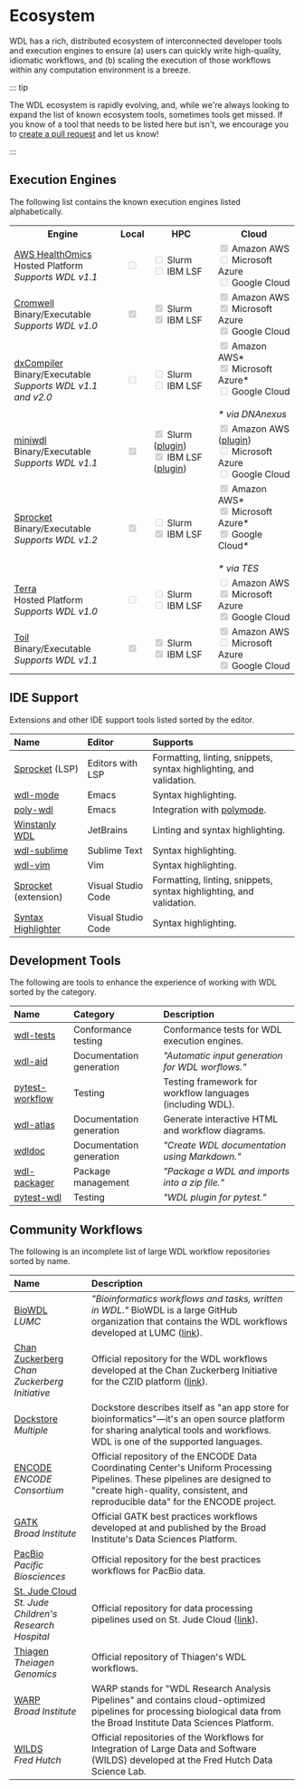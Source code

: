 # Ecosystem

WDL has a rich, distributed ecosystem of interconnected developer tools and execution
engines to ensure (a) users can quickly write high-quality, idiomatic workflows, and (b)
scaling the execution of those workflows within any computation environment is a breeze.

::: tip

The WDL ecosystem is rapidly evolving, and, while we're always looking to expand
the list of known ecosystem tools, sometimes tools get missed. If you know of a tool
that needs to be listed here but isn't, we encourage you to [create a pull request] and
let us know!

:::

## Execution Engines

The following list contains the known execution engines listed alphabetically.

<table>
  <tr>
    <th>Engine</th>
    <th>Local</th>
    <th>HPC</th>
    <th>Cloud</th>
  </tr>
  <tr>
    <td>
    <a href="https://docs.aws.amazon.com/omics/latest/dev/what-is-healthomics.html">
      AWS HealthOmics
    </a>
    <br />
    Hosted Platform <br />
    <i>Supports WDL v1.1</i>
    </td>
    <td>
    <center>
      <input type="checkbox" disabled>
    </center>
    </td>
    <td>
      <input type="checkbox" disabled> Slurm <br />
      <input type="checkbox" disabled> IBM LSF
    </td>
    <td>
      <input type="checkbox" checked disabled> Amazon AWS <br />
      <input type="checkbox" disabled> Microsoft Azure <br />
      <input type="checkbox" disabled> Google Cloud
    </td>
  </tr>
  <tr>
    <td>
      <a href="https://github.com/broadinstitute/cromwell">
        Cromwell
      </a>
      <br />
    Binary/Executable <br />
    <i>Supports WDL v1.0</i>
    </td>
    <td>
    <center>
      <input type="checkbox" checked disabled>
    </center>
    </td>
    <td>
      <input type="checkbox" checked disabled> Slurm <br />
      <input type="checkbox" checked disabled> IBM LSF
    </td>
    <td>
      <input type="checkbox" checked disabled> Amazon AWS <br />
      <input type="checkbox" checked disabled> Microsoft Azure <br />
      <input type="checkbox" checked disabled> Google Cloud
    </td>
  </tr>
  <tr>
    <td>
      <a href="https://github.com/dnanexus/dxCompiler">
        dxCompiler
      </a>
      <br />
    Binary/Executable <br />
    <i>Supports WDL v1.1 and v2.0</i>
    </td>
    <td>
    <center>
      <input type="checkbox" disabled>
    </center>
    </td>
    <td>
      <input type="checkbox" disabled> Slurm <br />
      <input type="checkbox" disabled> IBM LSF
    </td>
    <td>
      <input type="checkbox" checked disabled> Amazon AWS* <br />
      <input type="checkbox" checked disabled> Microsoft Azure* <br />
      <input type="checkbox" disabled> Google Cloud <br /> <br />
      <i>* via DNAnexus</i>
    </td>
  </tr>
  <tr>
    <td>
      <a href="https://github.com/chanzuckerberg/miniwdl">
        miniwdl
      </a>
      <br />
    Binary/Executable <br />
    <i>Supports WDL v1.1</i>
    </td>
    <td>
    <center>
      <input type="checkbox" checked disabled>
    </center>
    </td>
    <td>
      <input type="checkbox" checked disabled>
        Slurm (<a href="https://github.com/miniwdl-ext/miniwdl-slurm">plugin</a>) <br />
      <input type="checkbox" checked disabled>
        IBM LSF (<a href="https://github.com/adthrasher/miniwdl-lsf">plugin</a>)
    </td>
    <td>
      <input type="checkbox" checked disabled>
        Amazon AWS (<a href="https://github.com/miniwdl-ext/miniwdl-aws">plugin</a>) <br />
      <input type="checkbox" disabled> Microsoft Azure <br />
      <input type="checkbox" disabled> Google Cloud
    </td>
  </tr>
  <tr>
    <td>
      <a href="https://github.com/stjude-rust-labs/sprocket">
        Sprocket
      </a>
      <br />
    Binary/Executable <br />
    <i>Supports WDL v1.2</i>
    </td>
    <td>
    <center>
      <input type="checkbox" checked disabled>
    </center>
    </td>
    <td>
      <input type="checkbox" disabled>
        Slurm <br />
      <input type="checkbox" checked disabled>
        IBM LSF
    </td>
    <td>
      <input type="checkbox" checked disabled> Amazon AWS*<br />
      <input type="checkbox" checked disabled> Microsoft Azure*<br />
      <input type="checkbox" checked disabled> Google Cloud*<br /><br />
      <i>* via TES</i>
    </td>
  </tr>
  <tr>
    <td>
      <a href="https://terra.bio/">
        Terra
      </a>
      <br />
    Hosted Platform <br />
    <i>Supports WDL v1.0</i>
    </td>
    <td>
    <center>
      <input type="checkbox" disabled>
    </center>
    </td>
    <td>
      <input type="checkbox" disabled> Slurm <br />
      <input type="checkbox" disabled> IBM LSF
    </td>
    <td>
      <input type="checkbox" disabled> Amazon AWS <br />
      <input type="checkbox" checked disabled> Microsoft Azure <br />
      <input type="checkbox" checked disabled> Google Cloud
    </td>
  </tr>
  <tr>
    <td>
      <a href="https://toil.ucsc-cgl.org">
        Toil
      </a>
      <br />
    Binary/Executable <br />
    <i>Supports WDL v1.1</i>
    </td>
    <td>
    <center>
      <input type="checkbox" checked disabled>
    </center>
    </td>
    <td>
      <input type="checkbox" checked disabled> Slurm <br />
      <input type="checkbox" checked disabled> IBM LSF
    </td>
    <td>
      <input type="checkbox" checked disabled> Amazon AWS <br />
      <input type="checkbox" disabled> Microsoft Azure <br />
      <input type="checkbox" checked disabled> Google Cloud
    </td>
  </tr>
</table>


## IDE Support

Extensions and other IDE support tools listed sorted by the editor.

| Name                                    | Editor             | Supports                                                                           |
| :-------------------------------------- | :----------------- | :--------------------------------------------------------------------------------- |
| [Sprocket][sprocket] (LSP)              | Editors with LSP   | Formatting, linting, snippets, syntax highlighting, and validation.                |
| [wdl-mode]                              | Emacs              | Syntax highlighting.                                                               |
| [poly-wdl]                              | Emacs              | Integration with [polymode].                                                       |
| [Winstanly WDL]                         | JetBrains          | Linting and syntax highlighting.                                                   |
| [wdl-sublime]                           | Sublime Text       | Syntax                                                               highlighting. |
| [wdl-vim]                               | Vim                | Syntax highlighting.                                                               |
| [Sprocket][sprocket-vscode] (extension) | Visual Studio Code | Formatting, linting, snippets, syntax highlighting, and validation.                |
| [Syntax Highlighter]                    | Visual Studio Code | Syntax highlighting.                                                               |

## Development Tools

The following are tools to enhance the experience of working with WDL sorted by
the category.

| Name              | Category                 | Description                                               |
| :---------------- | :----------------------- | :-------------------------------------------------------- |
| [wdl-tests]       | Conformance testing      | Conformance tests for WDL execution engines.              |
| [wdl-aid]         | Documentation generation | _"Automatic input generation for WDL worflows."_          |
| [pytest-workflow] | Testing                  | Testing framework for workflow languages (including WDL). |
| [wdl-atlas]       | Documentation generation | Generate interactive HTML and workflow diagrams.          |
| [wdldoc]          | Documentation generation | _"Create WDL documentation using Markdown."_              |
| [wdl-packager]    | Package management       | _"Package a WDL and imports into a zip file."_            |
| [pytest-wdl]      | Testing                  | _"WDL plugin for pytest."_                                |

## Community Workflows

The following is an incomplete list of large WDL workflow repositories sorted by name.

| Name                                                            |  Description                                                                                                                                                                                                 |
| :-------------------------------------------------------------- |  :---------------------------------------------------------------------------------------------------------------------------------------------------------------------------------------------------------- |
| [BioWDL] <br /> _LUMC_                                          |  _"Bioinformatics workflows and tasks, written in WDL."_ BioWDL is a large GitHub organization that contains the WDL workflows developed at LUMC ([link](https://lumc.nl)).                                  |
| [Chan Zuckerberg] <br /> _Chan Zuckerberg Initiative_           | Official repository for the WDL workflows developed at the Chan Zuckerberg Initiative for the CZID platform ([link](https://czid.org)).                                                                     |
| [Dockstore] <br /> _Multiple_                                   | Dockstore describes itself as "an app store for bioinformatics"—it's an open source platform for sharing analytical tools and workflows. WDL is one of the supported languages.                             |
| [ENCODE] <br /> _ENCODE Consortium_                             | Official repository of the ENCODE Data Coordinating Center's Uniform Processing Pipelines. These pipelines are designed to "create high-quality, consistent, and reproducible data" for the ENCODE project. |
| [GATK] <br /> _Broad Institute_                                 | Official GATK best practices workflows developed at and published by the Broad Institute's Data Sciences Platform.                                                                                          |
| [PacBio] <br /> _Pacific Biosciences_                           | Official repository for the best practices workflows for PacBio data.                                                                                                                                       |
| [St. Jude Cloud] <br /> _St. Jude Children's Research Hospital_ | Official repository for data processing pipelines used on St. Jude Cloud ([link](https://platform.stjude.cloud)).                                                                                           |
| [Thiagen] <br /> _Theiagen Genomics_                            | Official repository of Thiagen's WDL workflows.                                                                                                                                                             |
| [WARP] <br /> _Broad Institute_                                 | WARP stands for "WDL Research Analysis Pipelines" and contains cloud-optimized pipelines for processing biological data from the Broad Institute Data Sciences Platform.                                    |
| [WILDS] <br /> _Fred Hutch_                                     | Official repositories of the Workflows for Integration of Large Data and Software (WILDS) developed at the Fred Hutch Data Science Lab.                                                                     |

[create a pull request]: https://github.com/openwdl/docs/pulls
[BioWDL]: https://github.com/biowdl
[Chan Zuckerberg]: https://github.com/chanzuckerberg/czid-workflows
[Dockstore]:
    https://dockstore.org/search?descriptorType=WDL&entryType=workflows&searchMode=files
[ENCODE]: https://www.encodeproject.org/pages/pipelines
[GATK]: https://github.com/gatk-workflows/
[PacBio]: https://github.com/orgs/PacificBiosciences/repositories?q=lang%3Awdl&type=all
[poly-wdl]: https://github.com/jmonlong/poly-wdl
[polymode]: https://github.com/polymode/polymode
[pytest-wdl]: https://github.com/EliLillyCo/pytest-wdl
[pytest-workflow]: https://github.com/LUMC/pytest-workflow
[sprocket-vscode]:
    https://marketplace.visualstudio.com/items?itemName=stjude-rust-labs.sprocket-vscode
[sprocket]: https://github.com/stjude-rust-labs/sprocket
[St. Jude Cloud]: https://github.com/stjudecloud/workflows
[Syntax Highlighter]:
    https://marketplace.visualstudio.com/items?itemName=broadinstitute.wdl
[Thiagen]: https://github.com/theiagen/public_health_bioinformatics
[WARP]: https://broadinstitute.github.io/warp/docs/get-started/
[wdl-aid]: https://github.com/biowdl/wdl-aid
[wdl-atlas]: https://github.com/lmtani/wdl-atlas
[wdl-mode]: https://github.com/zhanxw/wdl-mode
[wdl-packager]: https://github.com/biowdl/wdl-packager
[wdl-sublime]: https://github.com/broadinstitutewdl-sublime/
[wdl-tests]: https://github.com/openwdl/wdl-tests
[wdl-vim]: https://github.com/broadinstitute/vim-wdl
[wdldoc]: https://github.com/stjudecloud/wdldoc
[WILDS]: https://github.com/orgs/getwilds/repositories?q=lang%3Awdl&type=all
[Winstanly WDL]: https://plugins.jetbrains.com/plugin/8154-winstanley-wdl
